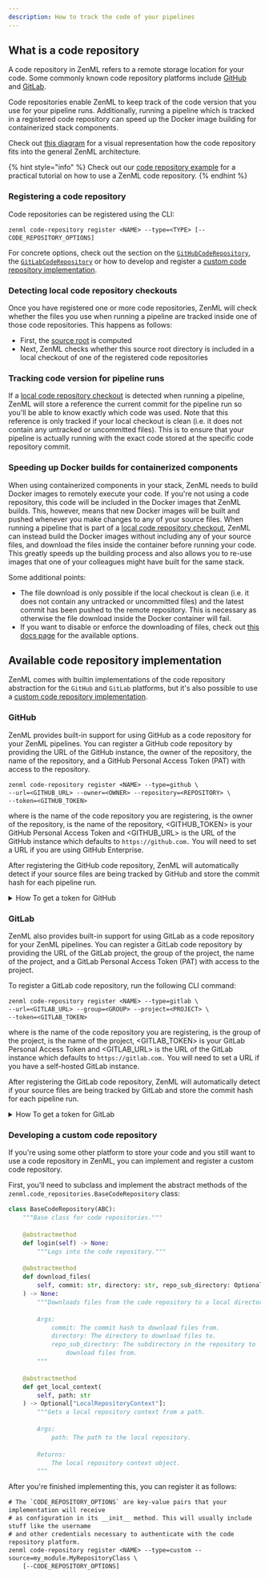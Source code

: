 ```yaml
---
description: How to track the code of your pipelines
---
```


## What is a code repository

A code repository in ZenML refers to a remote storage location for your code.
Some commonly known code repository platforms include [GitHub](https://github.com/)
and [GitLab](https://gitlab.com/).

Code repositories enable ZenML to keep track of the code version that you use for your
pipeline runs. Additionally, running a pipeline which is tracked in a registered code
repository can speed up the Docker image building for containerized stack components.

Check out [this diagram](../../getting-started/architecture-diagrams.md#the-code-repository)
for a visual representation how the code repository fits into the general ZenML architecture.

{% hint style="info" %}
Check out our
[code repository example](https://github.com/zenml-io/zenml/tree/main/examples/code_repository)
for a practical tutorial on how to use a ZenML code repository.
{% endhint %}

### Registering a code repository

Code repositories can be registered using the CLI:
```shell
zenml code-repository register <NAME> --type=<TYPE> [--CODE_REPOSITORY_OPTIONS]
```

For concrete options, check out the section on the [`GitHubCodeRepository`](#github),
the [`GitLabCodeRepository`](#gitlab) or how to develop and register a
[custom code repository implementation](#developing-a-custom-code-repository).

### Detecting local code repository checkouts

Once you have registered one or more code repositories, ZenML will check whether the files
you use when running a pipeline are tracked inside one of those code repositories. This happens
as follows:
* First, the [source root](../../reference/glossary.md#source-root) is computed
* Next, ZenML checks whether this source root directory is included in a local checkout of one
of the registered code repositories

### Tracking code version for pipeline runs

If a [local code repository checkout](#detecting-local-code-repository-checkouts) is detected
when running a pipeline, ZenML will store a reference the current commit for the pipeline run
so you'll be able to know exactly which code was used. Note that this reference is only tracked
if your local checkout is clean (i.e. it does not contain any untracked or uncommitted files).
This is to ensure that your pipeline is actually running with the exact code stored at the specific
code repository commit.

### Speeding up Docker builds for containerized components

When using containerized components in your stack, ZenML needs to build Docker images to
remotely execute your code. If you're not using a code repository, this code will be included
in the Docker images that ZenML builds. This, however, means that new Docker images will be built and
pushed whenever you make changes to any of your source files. When running a pipeline that is
part of a [local code repository checkout](#detecting-local-code-repository-checkouts), ZenML
can instead build the Docker images without including any of your source files, and download
the files inside the container before running your code. This greatly speeds up the building
process and also allows you to re-use images that one of your colleagues might have built for
the same stack.

Some additional points:
- The file download is only possible if the local checkout is clean (i.e. it does
not contain any untracked or uncommitted files) and the latest commit has been pushed to
the remote repository. This is necessary as otherwise the file download inside the Docker
container will fail.
- If you want to disable or enforce the downloading of files, check out
[this docs page](./containerization.md#handling-source-files) for the available options.

## Available code repository implementation

ZenML comes with builtin implementations of the code repository abstraction for the
`GitHub` and `GitLab` platforms, but it's also possible to use a 
[custom code repository implementation](#developing-a-custom-code-repository).

### GitHub

ZenML provides built-in support for using GitHub as a code repository for your
ZenML pipelines. You can register a GitHub code repository by providing the URL
of the GitHub instance, the owner of the repository, the name of the repository,
and a GitHub Personal Access Token (PAT) with access to the repository.

```shell
zenml code-repository register <NAME> --type=github \
--url=<GITHUB_URL> --owner=<OWNER> --repository=<REPOSITORY> \
--token=<GITHUB_TOKEN>
```

where <NAME> is the name of the code repository you are registering, <OWNER> is
the owner of the repository, <REPOSITORY> is the name of the repository, 
<GITHUB_TOKEN> is your GitHub Personal Access Token and <GITHUB_URL> is the URL
of the GitHub instance which defaults to `https://github.com.` You will need to
set a URL if you are using GitHub Enterprise.

After registering the GitHub code repository, ZenML will automatically detect
if your source files are being tracked by GitHub and store the commit hash for
each pipeline run.

<details>
  <summary>How To get a token for GitHub</summary>
  <ol>
    <li>Go to your GitHub account settings and click on <a href="https://github.com/settings/tokens?type=beta">Developer settings</a>.</li>
    <li>Select "Personal access tokens" and click on "Generate new token".</li>
    <li>Give your token a name and a description.</li>
    <img src="../../assets/code_repo/github-fine-grained-token-name.png" style="width: 100%;">
    <li>We recommend selecting the specific repository and then giving <code>contents</code> read-only access.</li>
    <img src="../../assets/code_repo/github-token-set-permissions.png" style="width: 100%;">
    <img src="../../assets/code_repo/github-token-permissions-overview.png" style="width: 100%;">
    <li>Click on "Generate token" and copy the token to a safe place.</li>
    <img src="../../assets/code_repo/copy-github-fine-grained-token.png" style="width: 100%;">
  </ol>
</details>


### GitLab

ZenML also provides built-in support for using GitLab as a code repository for
your ZenML pipelines. You can register a GitLab code repository by providing the
URL of the GitLab project, the group of the project, the name of the project,
and a GitLab Personal Access Token (PAT) with access to the project.

To register a GitLab code repository, run the following CLI command:

```shell
zenml code-repository register <NAME> --type=gitlab \
--url=<GITLAB_URL> --group=<GROUP> --project=<PROJECT> \
--token=<GITLAB_TOKEN>
```

where <NAME> is the name of the code repository you are registering, <GROUP> is
the group of the project, <PROJECT> is the name of the project, <GITLAB_TOKEN>
is your GitLab Personal Access Token and <GITLAB_URL> is the URL of the GitLab
instance which defaults to `https://gitlab.com.` You will need to set a URL if
you have a self-hosted GitLab instance.

After registering the GitLab code repository, ZenML will automatically detect
if your source files are being tracked by GitLab and store the commit hash for
each pipeline run.

<details>

<summary>How To get a token for GitLab</summary>

1. Go to your GitLab account settings and click on ["Access Tokens"](https://gitlab.com/-/profile/personal_access_tokens).
2. Name the token and select the scopes that you need (e.g. `read_repository`, `read_user`, `read_api` )
![Generate the Gitlab token](../../assets/code_repo/gitlab-generate-access-token.png)
3. Click on "Create personal access token" and copy the token to a safe place.
![Copy the GitLab Token](../../assets/code_repo/gitlab-copy-access-token.png)

</details>

### Developing a custom code repository

If you're using some other platform to store your code and you still want to use
a code repository in ZenML, you can implement and register a custom code repository.

First, you'll need to subclass and implement the abstract methods of the
`zenml.code_repositories.BaseCodeRepository` class:

```python
class BaseCodeRepository(ABC):
    """Base class for code repositories."""

    @abstractmethod
    def login(self) -> None:
        """Logs into the code repository."""

    @abstractmethod
    def download_files(
        self, commit: str, directory: str, repo_sub_directory: Optional[str]
    ) -> None:
        """Downloads files from the code repository to a local directory.

        Args:
            commit: The commit hash to download files from.
            directory: The directory to download files to.
            repo_sub_directory: The subdirectory in the repository to
                download files from.
        """

    @abstractmethod
    def get_local_context(
        self, path: str
    ) -> Optional["LocalRepositoryContext"]:
        """Gets a local repository context from a path.

        Args:
            path: The path to the local repository.

        Returns:
            The local repository context object.
        """
```

After you're finished implementing this, you can register it as follows:
```shell
# The `CODE_REPOSITORY_OPTIONS` are key-value pairs that your implementation will receive
# as configuration in its __init__ method. This will usually include stuff like the username
# and other credentials necessary to authenticate with the code repository platform.
zenml code-repository register <NAME> --type=custom --source=my_module.MyRepositoryClass \
    [--CODE_REPOSITORY_OPTIONS]
```